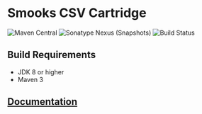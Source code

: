 # Smooks CSV Cartridge

![Maven Central](https://img.shields.io/maven-central/v/org.smooks.cartridges/smooks-csv-cartridge)
![Sonatype Nexus (Snapshots)](https://img.shields.io/nexus/s/org.smooks.cartridges/smooks-csv-cartridge?server=https%3A%2F%2Foss.sonatype.org)
![Build Status](https://github.com/smooks/smooks-csv-cartridge/workflows/CI/badge.svg)

## Build Requirements

* JDK 8 or higher
* Maven 3

## [Documentation](https://www.smooks.org/documentation/#csv)
